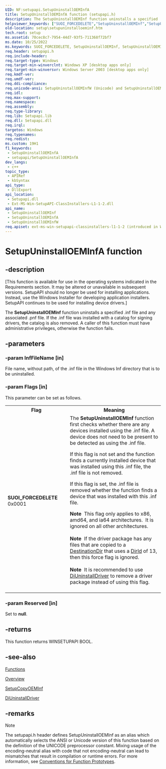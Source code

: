 ```yaml
---
UID: NF:setupapi.SetupUninstallOEMInfA
title: SetupUninstallOEMInfA function (setupapi.h)
description: The SetupUninstallOEMInf function uninstalls a specified .inf file and any associated .pnf file. (ANSI)
helpviewer_keywords: ["SUOI_FORCEDELETE","SetupUninstallOEMInf","SetupUninstallOEMInf function [Setup API]","SetupUninstallOEMInfA","SetupUninstallOEMInfW","_setupapi_setupuninstalloeminf","setup.setupuninstalloeminf","setupapi/SetupUninstallOEMInf","setupapi/SetupUninstallOEMInfA","setupapi/SetupUninstallOEMInfW"]
old-location: setup\setupuninstalloeminf.htm
tech.root: setup
ms.assetid: 70cec8c7-7954-44d7-93f5-711368f72bf7
ms.date: 10/25/2022
ms.keywords: SUOI_FORCEDELETE, SetupUninstallOEMInf, SetupUninstallOEMInf function [Setup API], SetupUninstallOEMInfA, SetupUninstallOEMInfW, _setupapi_setupuninstalloeminf, setup.setupuninstalloeminf, setupapi/SetupUninstallOEMInf, setupapi/SetupUninstallOEMInfA, setupapi/SetupUninstallOEMInfW
req.header: setupapi.h
req.include-header: 
req.target-type: Windows
req.target-min-winverclnt: Windows XP [desktop apps only]
req.target-min-winversvr: Windows Server 2003 [desktop apps only]
req.kmdf-ver: 
req.umdf-ver: 
req.ddi-compliance: 
req.unicode-ansi: SetupUninstallOEMInfW (Unicode) and SetupUninstallOEMInfA (ANSI)
req.idl: 
req.max-support: 
req.namespace: 
req.assembly: 
req.type-library: 
req.lib: Setupapi.lib
req.dll: Setupapi.dll
req.irql: 
targetos: Windows
req.typenames: 
req.redist: 
ms.custom: 19H1
f1_keywords:
 - SetupUninstallOEMInfA
 - setupapi/SetupUninstallOEMInfA
dev_langs:
 - c++
topic_type:
 - APIRef
 - kbSyntax
api_type:
 - DllExport
api_location:
 - Setupapi.dll
 - Ext-MS-Win-SetupAPI-ClassInstallers-L1-1-2.dll
api_name:
 - SetupUninstallOEMInf
 - SetupUninstallOEMInfA
 - SetupUninstallOEMInfW
req.apiset: ext-ms-win-setupapi-classinstallers-l1-1-2 (introduced in Windows 10, version 10.0.14393)
---
```


# SetupUninstallOEMInfA function


## -description

<p class="CCE_Message">[This function is available for use in the operating systems indicated in the Requirements section. It may be altered or unavailable in subsequent versions.   SetupAPI should no longer be used for installing applications. Instead, use the Windows Installer for developing application installers. SetupAPI continues to be used for installing device drivers.]

The 
<b>SetupUninstallOEMInf</b> function uninstalls a specified .inf file and any associated .pnf file. If the .inf file was installed with a catalog for signing drivers, the catalog is also removed. A caller of this function must have administrative privileges, otherwise the function fails.

## -parameters

### -param InfFileName [in]

File name, without path, of the .inf file in the Windows Inf directory that is to be uninstalled.

### -param Flags [in]

This parameter can be set as follows.

<table>
<tr>
<th>Flag</th>
<th>Meaning</th>
</tr>
<tr>
<td width="40%"><a id="SUOI_FORCEDELETE"></a><a id="suoi_forcedelete"></a><dl>
<dt><b>SUOI_FORCEDELETE</b></dt>
<dt>0x0001</dt>
</dl>
</td>
<td width="60%">
The <b>SetupUninstallOEMInf</b> function first checks whether there are any devices installed using the .inf file. A device does not need to be  present to be detected as using the .inf file.

If this flag is not set and the function finds a currently installed device that was installed using this .inf file, the .inf file is not removed.

If this flag is set, the .inf file is removed whether  the function finds a device that was installed with this .inf file.

<div class="alert"><b>Note</b>  This flag only applies to x86, amd64, and ia64 architectures.  It is ignored on all other architectures.</div>
<div> </div>
<div class="alert"><b>Note</b>  If the driver package has any files that are copied to a <a href="/windows-hardware/drivers/install/inf-destinationdirs-section">DestinationDir</a> that uses a <a href="/windows-hardware/drivers/install/using-dirids">DirId</a> of 13, then this force flag is ignored.</div>
<div> </div>
<div class="alert"><b>Note</b>  It is recommended to use <a href="/windows/win32/api/newdev/nf-newdev-diuninstalldrivera">DiUninstallDriver</a> to remove a driver package instead of using this flag.</div>
<div> </div>
</td>
</tr>
</table>

### -param Reserved [in]

Set to <b>null</b>.

## -returns

This function returns WINSETUPAPI BOOL.

## -see-also

<a href="/windows/desktop/SetupApi/functions">Functions</a>


<a href="/windows/desktop/SetupApi/overview">Overview</a>


<a href="/windows/desktop/api/setupapi/nf-setupapi-setupcopyoeminfa">SetupCopyOEMInf</a>


<a href="/windows/win32/api/newdev/nf-newdev-diuninstalldrivera">DiUninstallDriver</a>

## -remarks

> [!NOTE]
> The setupapi.h header defines SetupUninstallOEMInf as an alias which automatically selects the ANSI or Unicode version of this function based on the definition of the UNICODE preprocessor constant. Mixing usage of the encoding-neutral alias with code that not encoding-neutral can lead to mismatches that result in compilation or runtime errors. For more information, see [Conventions for Function Prototypes](/windows/win32/intl/conventions-for-function-prototypes).
